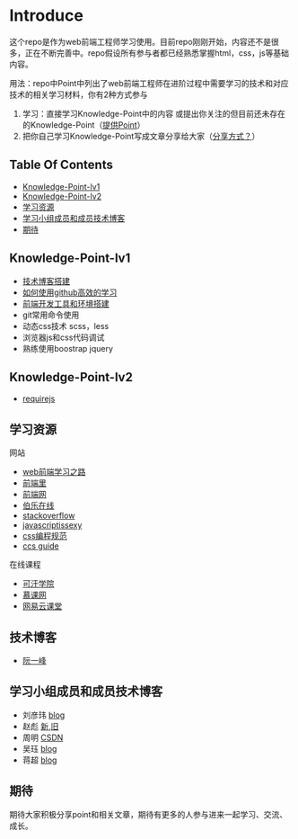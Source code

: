 ﻿# Introduce

这个repo是作为web前端工程师学习使用。目前repo刚刚开始，内容还不是很多，正在不断完善中。repo假设所有参与者都已经熟悉掌握html，css，js等基础内容。

用法：repo中Point中列出了web前端工程师在进阶过程中需要学习的技术和对应技术的相关学习材料，你有2种方式参与

1.  学习：直接学习Knowledge-Point中的内容 或提出你关注的但目前还未存在的Knowledge-Point（[提供Point](https://github.com/coolnameismy/front-end-study-group/issues/3)）
2.  把你自己学习Knowledge-Point写成文章分享给大家（[分享方式？](https://github.com/coolnameismy/front-end-study-group/issues/3)）


## Table Of Contents

* [Knowledge-Point-lv1](#Knowledge-Point-lv1)
* [Knowledge-Point-lv2](#Knowledge-Point-lv2)
* [学习资源](#学习资源)
* [学习小组成员和成员技术博客](#学习小组成员)
* [期待](#期待)


##  Knowledge-Point-lv1

-	[技术博客搭建][1]
-	[如何使用github高效的学习][3]
-	[前端开发工具和环境搭建][4]
-	git常用命令使用
-	动态css技术 scss，less
-	浏览器js和css代码调试
-	熟练使用boostrap jquery

##  Knowledge-Point-lv2

-	[requirejs][2]


## 学习资源

网站

-	[web前端学习之路](http://www.w3cways.com/)
-	[前端里](http://www.yyyweb.com/)
-	[前端网](http://www.w3cfuns.com/)
-	[伯乐在线](http://web.jobbole.com/)
-	[stackoverflow](http://stackoverflow.com/)
-	[javascriptissexy](http://javascriptissexy.com/)
-	[css编程规范](http://cssguidelin.es/)
-	[ccs guide](http://cssguidelin.es/)


在线课程

- [可汗学院](www.khanacademy.org)
- [慕课网](http://www.imooc.com/)
- [网易云课堂](http://study.163.com/)

## 技术博客

-	[阮一峰](http://www.ruanyifeng.com/blog/)


## 学习小组成员和成员技术博客

- 刘彦玮 [blog](http://liuyanwei.jumppo.com/index.html)
- 赵彪 [新](https://buildall.github.io/),[旧](http://blog.csdn.net/developer_biao)
- 周明 [CSDN](http://blog.csdn.net/zm3250530)
- 吴珏 [blog](http://aawujue.github.io)
- 蒋超 [blog](http://jiangchao0319.github.io)

## 期待

期待大家积极分享point和相关文章，期待有更多的人参与进来一起学习、交流、成长。

 
[1]:https://github.com/coolnameismy/front-end-study-group/blob/master/Point/level1/%E6%8A%80%E6%9C%AF%E5%8D%9A%E5%AE%A2%E6%90%AD%E5%BB%BA.md
[2]:https://github.com/coolnameismy/front-end-study-group/blob/master/Point/level2/requirejs.md
[3]:https://github.com/coolnameismy/front-end-study-group/blob/master/Point/level1/%E5%A6%82%E4%BD%95%E4%BD%BF%E7%94%A8github%E9%AB%98%E6%95%88%E7%9A%84%E5%AD%A6%E4%B9%A0.md
[4]:http://liuyanwei.jumppo.com/2015/11/27/fe-environment.html
